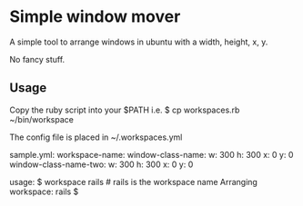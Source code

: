 # Simple window mover

A simple tool to arrange windows in ubuntu with a width, height, x, y.

No fancy stuff.

## Usage
  Copy the ruby script into your $PATH i.e.
    $ cp workspaces.rb ~/bin/workspace

  The config file is placed in ~/.workspaces.yml

  sample.yml:
    workspace-name:
      window-class-name:
        w: 300
        h: 300
        x: 0
        y: 0
      window-class-name-two:
        w: 300
        h: 300
        x: 0
        y: 0

  usage:
    $ workspace rails # rails is the workspace name
    Arranging workspace: rails
    $
